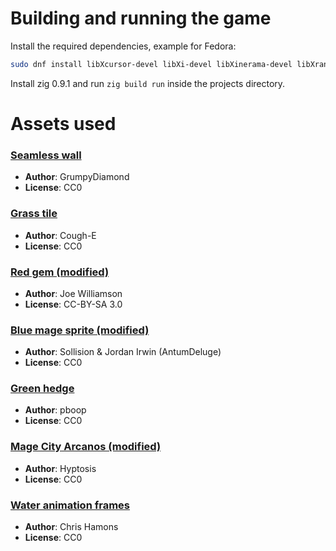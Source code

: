 # Building and running the game

Install the required dependencies, example for Fedora:

```sh
sudo dnf install libXcursor-devel libXi-devel libXinerama-devel libXrandr-devel
```

Install zig 0.9.1 and run `zig build run` inside the projects directory.

# Assets used

### [Seamless wall](https://opengameart.org/content/seamless-wall)
* **Author**: GrumpyDiamond
* **License**: CC0

### [Grass tile](https://opengameart.org/content/32x32-tile-pixel-art-tilesheet)
* **Author**: Cough-E
* **License**: CC0

### [Red gem (modified)](https://opengameart.org/content/roguelikerpg-items)
* **Author**: Joe Williamson
* **License**: CC-BY-SA 3.0

### [Blue mage sprite (modified)](https://opengameart.org/content/mage-0)
* **Author**: Sollision & Jordan Irwin (AntumDeluge)
* **License**: CC0

### [Green hedge](https://opengameart.org/content/32x32-grass-tile)
* **Author**: pboop
* **License**: CC0

### [Mage City Arcanos (modified)](https://opengameart.org/content/mage-city-arcanos)
* **Author**: Hyptosis
* **License**: CC0

### [Water animation frames](https://opengameart.org/content/dungeon-crawl-32x32-tiles)
* **Author**: Chris Hamons
* **License**: CC0
